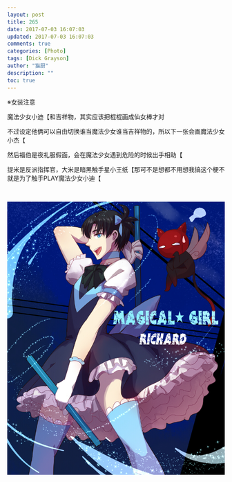 ```yaml
---
layout: post
title: 265
date: 2017-07-03 16:07:03
updated: 2017-07-03 16:07:03
comments: true
categories: [Photo]
tags: [Dick Grayson]
author: "猫厨"
description: ""
toc: true
---
```


<p>※女装注意</p> 
<p>魔法少女小迪【和吉祥物，其实应该把棍棍画成仙女棒才对</p> 
<p>不过设定他俩可以自由切换谁当魔法少女谁当吉祥物的，所以下一张会画魔法少女小杰【</p> 
<p>然后福伯是夜礼服假面，会在魔法少女遇到危险的时候出手相助【</p> 
<p>提米是反派指挥官，大米是暗黑触手星小王纸【那可不是想都不用想我搞这个梗不就是为了触手PLAY魔法少女小迪【</p> 
<p><br /></p>

![](https://raw.githubusercontent.com/alicewish/meowchain247/master/img_cVZNdzJtQk9JV2RXV05wUXp2VkpxZ2lad2llcy9tOFhlNzRlUmprUWNDcUk3Wmk4TXVpRy9BPT0.jpg)